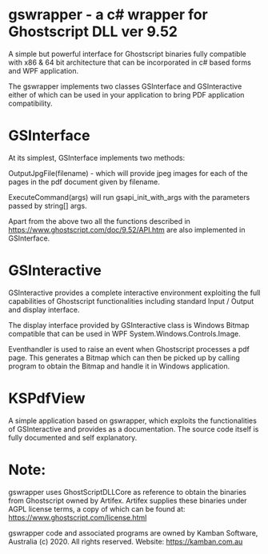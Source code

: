 # gswrapper - a c# wrapper for Ghostscript DLL ver 9.52
A simple but powerful interface for Ghostscript binaries fully compatible with x86 & 64 bit architecture that can be incorporated in c# based forms and WPF application.

The gswrapper implements two classes GSInterface and GSInteractive either of which can be used in your application to bring PDF application compatibility.

# GSInterface
At its simplest, GSInterface implements two methods:

  OutputJpgFile(filename) - which will provide jpeg images for each of the pages in the pdf document given by filename.
  
  ExecuteCommand(args) will run gsapi_init_with_args with the parameters passed by string[] args. 
  
 Apart from the above two all the functions described in https://www.ghostscript.com/doc/9.52/API.htm are also implemented in GSInterface.
 
 # GSInteractive
 GSInteractive provides a complete interactive environment exploiting the full capabilities of Ghostscript functionalities including standard Input / Output and display interface.
 
 The display interface provided by GSInteractive class is Windows Bitmap compatible that can be used in WPF System.Windows.Controls.Image.
 
 Eventhandler is used to raise an event when Ghostscript processes a pdf page. This generates a Bitmap which can then be picked up by calling program to obtain the Bitmap and handle it in Windows application.

# KSPdfView
A simple application based on gswrapper, which exploits the functionalities of GSInteractive and provides as a documentation. The source code itself is fully documented and self explanatory.

# Note:
gswrapper uses GhostScriptDLLCore as reference to obtain the binaries from Ghostscript owned by Artifex.
Artifex supplies these binaries under AGPL license terms, a copy of which can be found at: https://www.ghostscript.com/license.html

gswrapper code and associated programs are owned by Kamban Software, Australia (c) 2020. All rights reserved. Website: https://kamban.com.au
